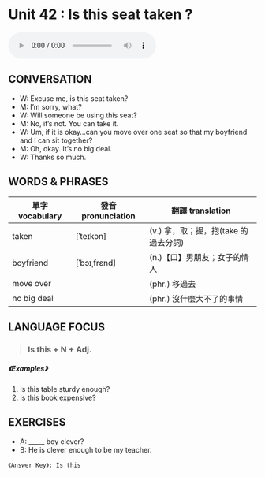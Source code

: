 # Unit 42 : Is this seat taken ? 

<audio controls>
  <source src="https://channelplus.ner.gov.tw/api/audio/5ad2e601f95e3500064f42e9">
</audio>

## CONVERSATION
* W: Excuse me, is this seat taken?
* M: I’m sorry, what?
* W: Will someone be using this seat?
* M: No, it’s not. You can take it.
* W: Um, if it is okay…can you move over one seat so that my boyfriend and I can sit together?
* M: Oh, okay. It’s no big deal.
* W: Thanks so much. 

## WORDS & PHRASES 
單字 vocabulary| 發音 pronunciation | 翻譯 translation
--- | --- | ---
taken | [ˈteɪkən] | (v.) 拿，取；握，抱(take 的過去分詞) 
boyfriend  | [ˈbɔɪˌfrɛnd] | (n.)【口】男朋友；女子的情人 
move over  | | (phr.) 移過去
no big deal  | | (phr.) 沒什麼大不了的事情

## LANGUAGE FOCUS 
> <h3>Is this + N + Adj.</h3>

##### 《Examples》
1. Is this table sturdy enough?
2. Is this book expensive? 

## EXERCISES 
* A: _____ boy clever?
* B: He is clever enough to be my teacher. 

`《Answer Key》: Is this  `